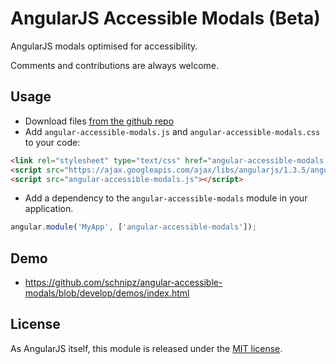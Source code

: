 # AngularJS Accessible Modals (Beta)

AngularJS modals optimised for accessibility.

Comments and contributions are always welcome.


## Usage
 - Download files [from the github repo](./dist)
 - Add `angular-accessible-modals.js` and `angular-accessible-modals.css` to your code:
```html
<link rel="stylesheet" type="text/css" href="angular-accessible-modals.css" />
<script src="https://ajax.googleapis.com/ajax/libs/angularjs/1.3.5/angular.min.js"></script>
<script src="angular-accessible-modals.js"></script>
```
 - Add a dependency to the `angular-accessible-modals` module in your application.
```js
angular.module('MyApp', ['angular-accessible-modals']);
```

## Demo
 - https://github.com/schnipz/angular-accessible-modals/blob/develop/demos/index.html

## License
As AngularJS itself, this module is released under the [MIT license](LICENSE).